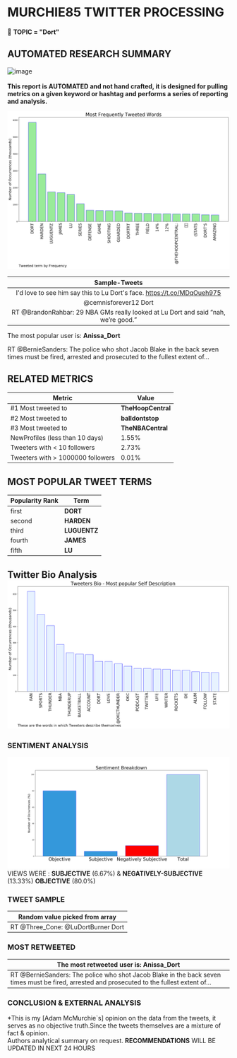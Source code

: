 # MURCHIE85 TWITTER PROCESSING 
&#x1F34E; **TOPIC = "Dort"**

## AUTOMATED RESEARCH SUMMARY

![image](https://marketingplatform.google.com/about/static/images/gmp/analytics-smb-benefit.jpg)
<br></br>
<b> This report is AUTOMATED and not hand crafted, it is designed for pulling metrics on a given keyword or hashtag and performs a series of reporting and analysis.</b>



![image](TWEETS.png)



|                **Sample-Tweets**        |
| :-------------: |
| I'd love to see him say this to Lu Dort's face. https://t.co/MDqOueh975 |
| @cemnisforever12 Dort |
| RT @BrandonRahbar: 29 NBA GMs really looked at Lu Dort and said “nah, we’re good.” |

The most popular user is: **Anissa_Dort**
<div class="alert alert-block alert-danger"> RT @BernieSanders: The police who shot Jacob Blake in the back seven times must be fired, arrested and prosecuted to the fullest extent of…</div>

## RELATED METRICS<br>
| Metric | Value |
| ------------- | ------------- |
| #1 Most tweeted to  | **TheHoopCentral** |
| #2 Most tweeted to  | **balldontstop** |
| #3 Most tweeted to  | **TheNBACentral** |
| NewProfiles (less than 10 days) | 1.55%  |
| Tweeters with < 10 followers  | 2.73%|
| Tweeters with > 1000000 followers  | 0.01%  |



## MOST POPULAR TWEET TERMS 


| Popularity Rank  | Term |
| ------------- | ------------- |
| first  | **DORT**  |
| second  | **HARDEN**  |
| third  | **LUGUENTZ** |
| fourth  | **JAMES**  |
| fifth  | **LU**  |


## Twitter Bio Analysis![image](BIO.png)
### SENTIMENT ANALYSIS
![image](sentiment.png)
VIEWS WERE : **SUBJECTIVE**  (6.67%) & **NEGATIVELY-SUBJECTIVE** (13.33%) **OBJECTIVE** (80.0%)

### TWEET SAMPLE 
| Random value picked from array |
| ------------- |
|RT @Three_Cone: @LuDortBurner Dort |

### MOST RETWEETED 

| The most retweeted user is: **Anissa_Dort**  |
| ------------- |
| RT @BernieSanders: The police who shot Jacob Blake in the back seven times must be fired, arrested and prosecuted to the fullest extent of… |

### CONCLUSION & EXTERNAL ANALYSIS

*This is my [Adam McMurchie`s] opinion on the data from the tweets, it serves as no objective truth.Since the tweets themselves are a mixture of fact & opinion.<br>
Authors analytical summary on request.
**RECOMMENDATIONS** WILL BE UPDATED IN NEXT  24 HOURS <br>
